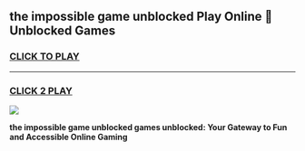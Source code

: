
## the impossible game unblocked Play Online 👋 Unblocked Games
<h3>
<a href="https://premium.freeplayer.one?title=the_impossible_game_unblocked&ref=19F">CLICK TO PLAY</a></h3>
<hr>

<h3>
<a href="https://premium.freeplayer.one?title=the_impossible_game_unblocked&ref=19F">CLICK 2 PLAY</a>
  
</h3>

<a href="https://premium.freeplayer.one?title=the_impossible_game_unblocked&ref=19F"><img src="https://clearcache.store/games.png"></a>


**the impossible game unblocked games unblocked: Your Gateway to Fun and Accessible Online Gaming**
